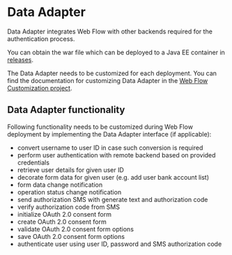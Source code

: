 # Data Adapter

Data Adapter integrates Web Flow with other backends required for the authentication process.

You can obtain the war file which can be deployed to a Java EE container in [releases](https://github.com/wultra/powerauth-webflow/releases).

The Data Adapter needs to be customized for each deployment. You can find the documentation for customizing Data Adapter in the [Web Flow Customization project](https://github.com/wultra/powerauth-webflow-customization/blob/develop/docs/Implementing-the-Data-Adapter-Interface.md).

## Data Adapter functionality

Following functionality needs to be customized during Web Flow deployment by implementing the Data Adapter interface (if applicable):

- convert username to user ID in case such conversion is required
- perform user authentication with remote backend based on provided credentials
- retrieve user details for given user ID
- decorate form data for given user (e.g. add user bank account list)
- form data change notification
- operation status change notification
- send authorization SMS with generate text and authorization code 
- verify authorization code from SMS
- initialize OAuth 2.0 consent form
- create OAuth 2.0 consent form
- validate OAuth 2.0 consent form options
- save OAuth 2.0 consent form options
- authenticate user using user ID, password and SMS authorization code

